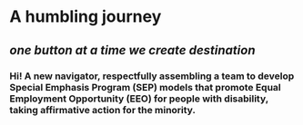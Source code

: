 # **A humbling journey**
## _one button at a time we create destination_
### Hi! A new navigator, respectfully assembling a team to develop Special Emphasis Program (SEP) models that promote Equal Employment Opportunity (EEO) for people with disability, taking affirmative action for the minority.
